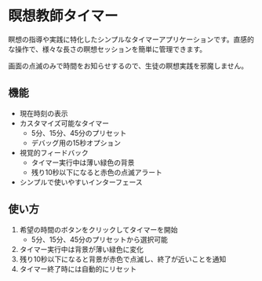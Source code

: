# 瞑想教師タイマー

瞑想の指導や実践に特化したシンプルなタイマーアプリケーションです。直感的な操作で、様々な長さの瞑想セッションを簡単に管理できます。

画面の点滅のみで時間をお知らせするので、生徒の瞑想実践を邪魔しません。

## 機能

- 現在時刻の表示
- カスタマイズ可能なタイマー
  - 5分、15分、45分のプリセット
  - デバッグ用の15秒オプション
- 視覚的フィードバック
  - タイマー実行中は薄い緑色の背景
  - 残り10秒以下になると赤色の点滅アラート
- シンプルで使いやすいインターフェース

## 使い方

1. 希望の時間のボタンをクリックしてタイマーを開始
   - 5分、15分、45分のプリセットから選択可能
2. タイマー実行中は背景が薄い緑色に変化
3. 残り10秒以下になると背景が赤色で点滅し、終了が近いことを通知
4. タイマー終了時には自動的にリセット

